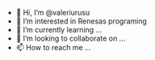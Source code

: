 - 👋 Hi, I’m @valeriurusu
- 👀 I’m interested in Renesas programing
- 🌱 I’m currently learning ...
- 💞️ I’m looking to collaborate on ...
- 📫 How to reach me ...

<!---
valeriurusu/valeriurusu is a ✨ special ✨ repository because its `README.md` (this file) appears on your GitHub profile.
You can click the Preview link to take a look at your changes.
--->
